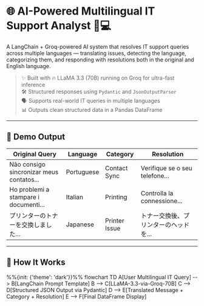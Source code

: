 # 🌐 AI-Powered Multilingual IT Support Analyst 🤖💻

A LangChain + Groq-powered AI system that resolves IT support queries across multiple languages — translating issues, detecting the language, categorizing them, and responding with resolutions both in the original and English language.

> ✨ Built with 🔥 LLaMA 3.3 (70B) running on Groq for ultra-fast inference  
> 🛠️ Structured responses using `Pydantic` and `JsonOutputParser`  
> 🗣️ Supports real-world IT queries in multiple languages  
> 📊 Outputs clean structured data in a Pandas DataFrame

---

## 📸 Demo Output

| Original Query | Language | Category | Resolution |
|----------------|----------|----------|------------|
| Não consigo sincronizar meus contatos... | Portuguese | Contact Sync | Verifique se o seu telefone... |
| Ho problemi a stampare i documenti... | Italian | Printing | Controlla la connessione... |
| プリンターのトナーを交換しました... | Japanese | Printer Issue | トナー交換後、プリンターのヘッドを... |

---

## 🧠 How It Works

%%{init: {'theme': 'dark'}}%%
flowchart TD
    A[User Multilingual IT Query] --> B[LangChain Prompt Template]
    B --> C[LLaMA-3.3-via-Groq-70B]
    C --> D[Structured JSON Output via Pydantic]
    D --> E[Translated Message + Category + Resolution]
    E --> F[Final DataFrame Display]
